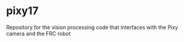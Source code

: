 # pixy17
Repository for the vision processing code that interfaces with the Pixy camera and the FRC robot
